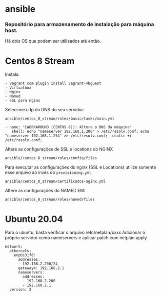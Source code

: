 # ansible
### Repositório para armazenamento de instalação para máquina host.

Há dois OS que podem ser utilizados até então. 

# Centos 8 Stream
Instala:

    - Vagrant com plugin install vagrant-vbguest
    - Virtualbox
    - Nginx
    - Named
    - SSL para nginx 


Selecione o Ip do DNS do seu servidor: 
```
ansible/centos_8_stream/roles/basic/tasks/main.yml
```    

```
- name: "[WORKAROUND (CENTOS 8)]: Altera o DNS da máquina"
   shell: echo "nameserver 192.168.1.200" > /etc/resolv.conf; echo "nameserver 192.168.1.254" >> /etc/resolv.conf;  chattr +i /etc/resolv.conf;

```
Altere as configurações de SSL e locations do NGINX
```    
ansible/centos_8_stream/roles/config/files
```
Para executar as configurações do nginx  (SSL e Locations) utilize somente esse arquivo ao invés do ```provisioning.yml```

```
ansible/centos_8_stream/certificados-nginx.yml
```

Altere as configurações do NAMED EM:

```
ansible/centos_8_stream/roles/named/files
```

# Ubuntu 20.04

Para o ubuntu, basta verificar o arquivo /etc/netplan/xxxx
Adicionar o próprio servidor como nameservers e aplicar patch com netplan apply


```
network:
  ethernets:
    enp0s31f6:
      addresses:
      - 192.168.2.200/24
      gateway4: 192.168.2.1
      nameservers:
        addresses:
        - 192.168.2.200
        - 192.168.2.1
  version: 2

```